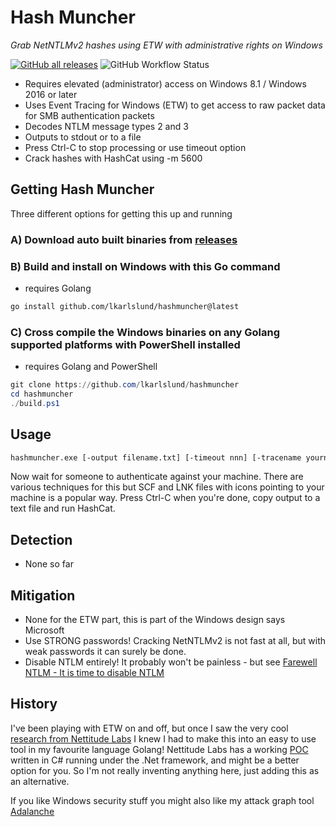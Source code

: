 # Hash Muncher

*Grab NetNTLMv2 hashes using ETW with administrative rights on Windows*

[![GitHub all releases](https://img.shields.io/github/downloads/lkarlslund/hashmuncher/total)](https://github.com/lkarlslund/hashmuncher/releases) ![GitHub Workflow Status](https://img.shields.io/github/actions/workflow/status/lkarlslund/hashmuncher/prerelease.yml?branch=main)

- Requires elevated (administrator) access on Windows 8.1 / Windows 2016 or later
- Uses Event Tracing for Windows (ETW) to get access to raw packet data for SMB authentication packets
- Decodes NTLM message types 2 and 3
- Outputs to stdout or to a file
- Press Ctrl-C to stop processing or use timeout option
- Crack hashes with HashCat using -m 5600

## Getting Hash Muncher

Three different options for getting this up and running

### A) Download auto built binaries from [releases](https://github.com/lkarlslund/hashmuncher/releases)

### B) Build and install on Windows with this Go command
- requires Golang

```bash
go install github.com/lkarlslund/hashmuncher@latest
```

### C) Cross compile the Windows binaries on any Golang supported platforms with PowerShell installed
- requires Golang and PowerShell
  
```powershell
git clone https://github.com/lkarlslund/hashmuncher
cd hashmuncher
./build.ps1
```

## Usage

```bash
hashmuncher.exe [-output filename.txt] [-timeout nnn] [-tracename yourname] [-help]
```

Now wait for someone to authenticate against your machine. There are various techniques for this but SCF and LNK files with icons pointing to your machine is a popular way. Press Ctrl-C when you're done, copy output to a text file and run HashCat.

## Detection

- None so far

## Mitigation

- None for the ETW part, this is part of the Windows design says Microsoft
- Use STRONG passwords! Cracking NetNTLMv2 is not fast at all, but with weak passwords it can surely be done.
- Disable NTLM entirely! It probably won't be painless - but see [Farewell NTLM - It is time to disable NTLM](https://www.scip.ch/en/?labs.20210909)

## History

I've been playing with ETW on and off, but once I saw the very cool [research from Nettitude Labs](https://labs.nettitude.com/blog/etwhash-he-who-listens-shall-receive/) I knew I had to make this into an easy to use tool in my favourite language Golang! Nettitude Labs has a working [POC](https://github.com/nettitude/ETWHash) written in C# running under the .Net framework, and might be a better option for you. So I'm not really inventing anything here, just adding this as an alternative.

If you like Windows security stuff you might also like my attack graph tool [Adalanche](https://github.com/lkarlslund/Adalanche)
